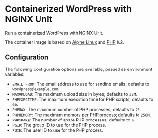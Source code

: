 # Containerized WordPress with NGINX Unit

Run a containerized [WordPress](https://wordpress.org/) with [NGINX Unit](https://unit.nginx.org/).

The container image is based on [Alpine Linux](https://www.alpinelinux.org/) and [PHP](https://www.php.net/) 8.2.

## Configuration

The following configuration options are available, passed as environment variables:

- `EMAIL_FROM`: The email address to use for sending emails; defaults to `wordpress@example.com`.
- `MAXUPLOAD`: The maximum upload size in bytes; defaults to `32M`.
- `PHPEXECTIME`: The maximum execution time for PHP scripts; defaults to `60`.
- `PHPMAX`: The maximum number of PHP processes; defaults to `20`.
- `PHPMEMORY`: The maximum memory per PHP process; defaults to `256M`.
- `PHPSPARE`: The number of spare PHP processes; defaults to `5`.
- `PGID`: The group ID to use for the PHP process.
- `PUID`: The user ID to use for the PHP process.
